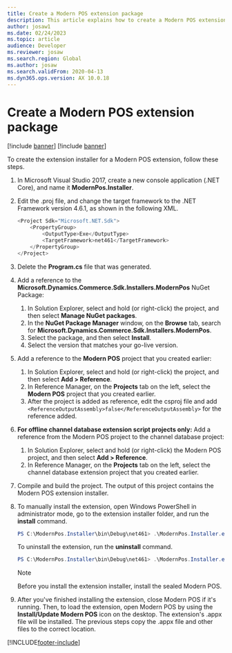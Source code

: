 ```yaml
---
title: Create a Modern POS extension package
description: This article explains how to create a Modern POS extension package.
author: josaw1
ms.date: 02/24/2023
ms.topic: article
audience: Developer
ms.reviewer: josaw
ms.search.region: Global
ms.author: josaw
ms.search.validFrom: 2020-04-13
ms.dyn365.ops.version: AX 10.0.18
---
```


# Create a Modern POS extension package

[!include [banner](../../../includes/banner.md)]
[!include [banner](../includes/retailsdk-deprecation-banner.md)]

To create the extension installer for a Modern POS extension, follow these steps.

1. In Microsoft Visual Studio 2017, create a new console application (.NET Core), and name it **ModernPos.Installer**.
2. Edit the .proj file, and change the target framework to the .NET Framework version 4.6.1, as shown in the following XML.

    ```Javascript
    <Project Sdk="Microsoft.NET.Sdk">
        <PropertyGroup>
            <OutputType>Exe</OutputType>
            <TargetFramework>net461</TargetFramework>
        </PropertyGroup>
    </Project>
    ```

3. Delete the **Program.cs** file that was generated.
4. Add a reference to the **Microsoft.Dynamics.Commerce.Sdk.Installers.ModernPos** NuGet Package:

    1. In Solution Explorer, select and hold (or right-click) the project, and then select **Manage NuGet packages**.
    2. In the **NuGet Package Manager** window, on the **Browse** tab, search for **Microsoft.Dynamics.Commerce.Sdk.Installers.ModernPos**.
    3. Select the package, and then select **Install**.
    4. Select the version that matches your go-live version.

5. Add a reference to the **Modern POS** project that you created earlier:

    1. In Solution Explorer, select and hold (or right-click) the project, and then select **Add &gt; Reference**.
    2. In Reference Manager, on the **Projects** tab on the left, select the **Modern POS** project that you created earlier.
    3. After the project is added as reference, edit the csproj file and add `<ReferenceOutputAssembly>false</ReferenceOutputAssembly>` for the reference added.

6. **For offline channel database extension script projects only:** Add a reference from the Modern POS project to the channel database project:

    1. In Solution Explorer, select and hold (or right-click) the Modern POS project, and then select **Add &gt; Reference**.
    2. In Reference Manager, on the **Projects** tab on the left, select the channel database extension project that you created earlier.

7. Compile and build the project. The output of this project contains the Modern POS extension installer.
8. To manually install the extension, open Windows PowerShell in administrator mode, go to the extension installer folder, and run the **install** command.

    ```powershell
    PS C:\ModernPos.Installer\bin\Debug\net461> .\ModernPos.Installer.exe install
    ```

    To uninstall the extension, run the **uninstall** command.

    ```powershell
    PS C:\ModernPos.Installer\bin\Debug\net461> .\ModernPos.Installer.exe uninstall
    ```

    > [!NOTE]
    > Before you install the extension installer, install the sealed Modern POS.

9. After you've finished installing the extension, close Modern POS if it's running. Then, to load the extension, open Modern POS by using the **Install/Update Modern POS** icon on the desktop. The extension's .appx file will be installed. The previous steps copy the .appx file and other files to the correct location.

[!INCLUDE[footer-include](../../../includes/footer-banner.md)]
